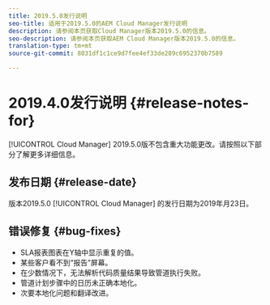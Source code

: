 ```yaml
---
title: 2019.5.0发行说明
seo-title: 适用于2019.5.0的AEM Cloud Manager发行说明
description: 请参阅本页获取Cloud Manager版本2019.5.0的信息。
seo-description: 请参阅本页获取AEM Cloud Manager版本2019.5.0的信息。
translation-type: tm+mt
source-git-commit: 8031df1c1ce9d7fee4ef33de289c6952370b7589

---
```



# 2019.4.0发行说明 {#release-notes-for}

[!UICONTROL Cloud Manager] 2019.5.0版不包含重大功能更改。请按照以下部分了解更多详细信息。

## 发布日期 {#release-date}

版本2019.5.0 [!UICONTROL Cloud Manager] 的发行日期为2019年月23日。


## 错误修复 {#bug-fixes}

* SLA报表图表在Y轴中显示重复的值。
* 某些客户看不到“报告”屏幕。
* 在少数情况下，无法解析代码质量结果导致管道执行失败。
* 管道计划步骤中的日历未正确本地化。
* 次要本地化问题和翻译改进。